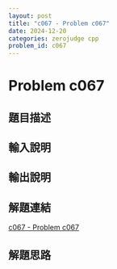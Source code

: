 ```yaml
---
layout: post
title: "c067 - Problem c067"
date: 2024-12-20
categories: zerojudge cpp
problem_id: c067
---
```


# Problem c067

## 題目描述



## 輸入說明



## 輸出說明



## 解題連結

[c067 - Problem c067](https://zerojudge.tw/ShowProblem?problemid=c067)

## 解題思路

